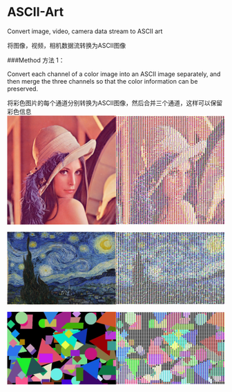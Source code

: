 # ASCII-Art
Convert image, video, camera data stream to ASCII art

将图像，视频，相机数据流转换为ASCII图像

###Method 方法 1：

Convert each channel of a color image into an ASCII image separately, and then merge the three channels so that the color information can be preserved.

将彩色图片的每个通道分别转换为ASCII图像，然后合并三个通道，这样可以保留彩色信息
![](Result/result_1680937930.jpg)

![](Result/result_1680937973.jpg)

![](Result/result_1680937992.jpg)
